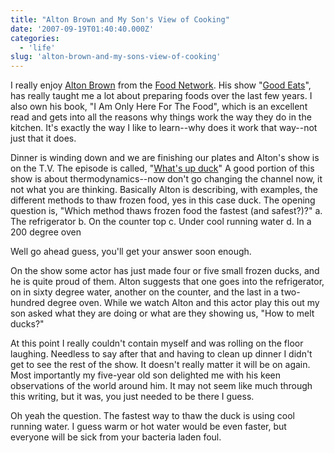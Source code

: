 ```yaml
---
title: "Alton Brown and My Son's View of Cooking"
date: '2007-09-19T01:40:40.000Z'
categories:
  - 'life'
slug: 'alton-brown-and-my-sons-view-of-cooking'
---
```


I really enjoy [Alton Brown](http://http://altonbrown.com/) from the [Food Network](http://www.foodtv.com). His show "[Good Eats](http://www.foodnetwork.com/food/show_ea/0,1976,FOOD_9956,00.html)", has really taught me a lot about preparing foods over the last few years. I also own his book, "I Am Only Here For The Food", which is an excellent read and gets into all the reasons why things work the way they do in the kitchen. It's exactly the way I like to learn--why does it work that way--not just that it does.

Dinner is winding down and we are finishing our plates and Alton's show is on the T.V. The episode is called, "[What's up duck](http://www.foodnetwork.com/food/show_ea/episode/0,1976,FOOD_9956_17113,00.html)" A good portion of this show is about thermodynamics--now don't go changing the channel now, it not what you are thinking. Basically Alton is describing, with examples, the different methods to thaw frozen food, yes in this case duck. The opening question is, "Which method thaws frozen food the fastest (and safest?)?" a. The refrigerator b. On the counter top c. Under cool running water d. In a 200 degree oven

Well go ahead guess, you'll get your answer soon enough.

On the show some actor has just made four or five small frozen ducks, and he is quite proud of them. Alton suggests that one goes into the refrigerator, on in sixty degree water, another on the counter, and the last in a two-hundred degree oven. While we watch Alton and this actor play this out my son asked what they are doing or what are they showing us, "How to melt ducks?"

At this point I really couldn't contain myself and was rolling on the floor laughing. Needless to say after that and having to clean up dinner I didn't get to see the rest of the show. It doesn't really matter it will be on again. Most importantly my five-year old son delighted me with his keen observations of the world around him. It may not seem like much through this writing, but it was, you just needed to be there I guess.

Oh yeah the question. The fastest way to thaw the duck is using cool running water. I guess warm or hot water would be even faster, but everyone will be sick from your bacteria laden foul.
